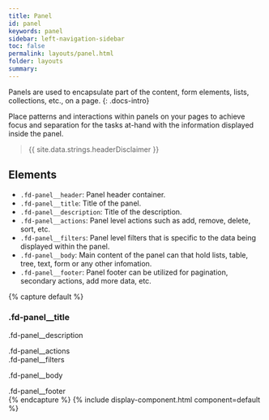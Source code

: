 ```yaml
---
title: Panel
id: panel
keywords: panel
sidebar: left-navigation-sidebar
toc: false
permalink: layouts/panel.html
folder: layouts
summary:
---
```

Panels are used to encapsulate part of the content, form elements, lists, collections, etc., on a page.
{: .docs-intro}

Place patterns and interactions within panels on your pages to achieve focus and separation for the tasks at-hand with the information displayed inside the panel.

> {{ site.data.strings.headerDisclaimer }}

## Elements

- `.fd-panel__header`: Panel header container.
- `.fd-panel__title`: Title of the panel.
- `.fd-panel__description`: Title of the description.
- `.fd-panel__actions`: Panel level actions such as add, remove, delete, sort, etc.
- `.fd-panel__filters`: Panel level filters that is specific to the data being displayed within the panel.
- `.fd-panel__body`: Main content of the panel can that hold lists, table, tree, text, form or any other infomation.
- `.fd-panel__footer`: Panel footer can be utilized for pagination, secondary actions, add more data, etc.

{% capture default %}
<div class="fd-panel">
    <div class="fd-panel__header">
        <h3 class="fd-panel__title">
            .fd-panel__title
        </h3>
        <p class="fd-panel__description">
            .fd-panel__description
        </p>
        <div class="fd-panel__actions">
            .fd-panel__actions
        </div>
    </div>
    <div class="fd-panel__filters" id="">
        .fd-panel__filters
    </div>
    <div class="fd-panel__body">
        <p>.fd-panel__body</p>
    </div>
    <div class="fd-panel__footer">
        .fd-panel__footer
    </div>
</div>
{% endcapture %}
{% include display-component.html component=default %}

<br/>

